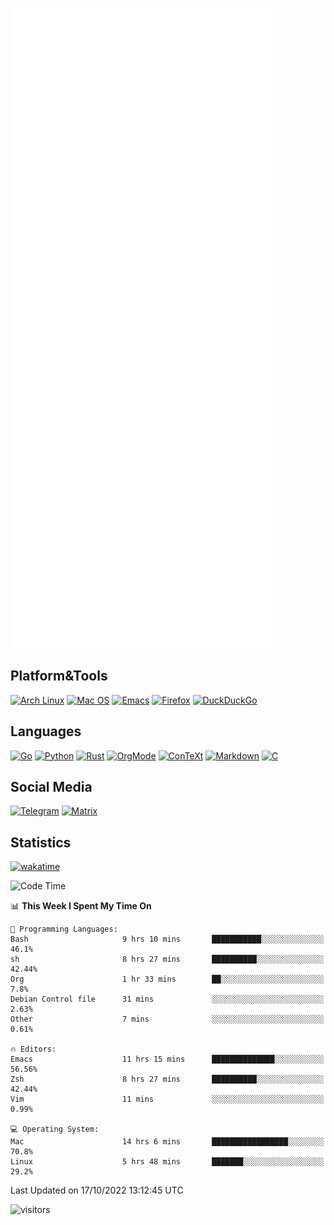 ![Metrics](https://github.com/SteamedFish/SteamedFish/blob/master/github-metrics.svg)

## Platform&Tools

[![Arch Linux](https://img.shields.io/badge/ArchLinux-1793D1?logo=arch-linux&logoColor=fff&style=flat-square)](https://archlinux.org/)
[![Mac OS](https://img.shields.io/badge/MacOS-000000?style=flat-square&logo=macos&logoColor=F0F0F0)](https://www.apple.com/macos/)
[![Emacs](https://img.shields.io/badge/Emacs-%237F5AB6.svg?&style=flat-square&logo=gnu-emacs&logoColor=white)](https://www.gnu.org/software/emacs/)
[![Firefox](https://img.shields.io/badge/Firefox-FF7139?style=flat-square&logo=Firefox-Browser&logoColor=white)](https://firefox.com/)
[![DuckDuckGo](https://img.shields.io/badge/DuckDuckGo-DE5833?style=flat-square&logo=DuckDuckGo&logoColor=white)](https://duckduckgo.com/)

## Languages

[![Go](https://img.shields.io/badge/Golang-%2300ADD8.svg?style=flat-square&logo=go&logoColor=white)](https://golang.org/)
[![Python](https://img.shields.io/badge/Python-3670A0?style=flat-square&logo=python&logoColor=ffdd54)](https://www.python.org/)
[![Rust](https://img.shields.io/badge/Rust-%23000000.svg?style=flat-square&logo=rust&logoColor=white)](https://www.rust-lang.org/)
[![OrgMode](https://img.shields.io/badge/OrgMode-%23000000.svg?style=flat-square&logo=org&logoColor=white)](https://orgmode.org/)
[![ConTeXt](https://img.shields.io/badge/ConTeXt-%23008080.svg?style=flat-square&logo=latex&logoColor=white)](https://contextgarden.net/)
[![Markdown](https://img.shields.io/badge/MarkDown-%23000000.svg?style=flat-square&logo=markdown&logoColor=white)](https://daringfireball.net/projects/markdown/)
[![C](https://img.shields.io/badge/C-%2300599C.svg?style=flat-square&logo=c&logoColor=white)](https://www.iso.org/standard/74528.html)

## Social Media
[![Telegram](https://img.shields.io/badge/SteamedFish-2CA5E0?style=social&logo=telegram&logoColor=white)](https://t.me/SteamedFish)
[![Matrix](https://img.shields.io/badge/SteamedFish-2CA5E0?style=social&logo=matrix&logoColor=black)](https://matrix.to/#/@i:steamedfish.org)

## Statistics
[![wakatime](https://wakatime.com/badge/user/168280d6-fcf2-4b4f-ad3a-dc4612f35b38.svg)](https://wakatime.com/@168280d6-fcf2-4b4f-ad3a-dc4612f35b38)

<!--START_SECTION:waka-->
![Code Time](http://img.shields.io/badge/Code%20Time-2%2C072%20hrs%2040%20mins-blue)

📊 **This Week I Spent My Time On** 

```text
💬 Programming Languages: 
Bash                     9 hrs 10 mins       ███████████░░░░░░░░░░░░░░   46.1% 
sh                       8 hrs 27 mins       ██████████░░░░░░░░░░░░░░░   42.44% 
Org                      1 hr 33 mins        ██░░░░░░░░░░░░░░░░░░░░░░░   7.8% 
Debian Control file      31 mins             ░░░░░░░░░░░░░░░░░░░░░░░░░   2.63% 
Other                    7 mins              ░░░░░░░░░░░░░░░░░░░░░░░░░   0.61%

🔥 Editors: 
Emacs                    11 hrs 15 mins      ██████████████░░░░░░░░░░░   56.56% 
Zsh                      8 hrs 27 mins       ██████████░░░░░░░░░░░░░░░   42.44% 
Vim                      11 mins             ░░░░░░░░░░░░░░░░░░░░░░░░░   0.99%

💻 Operating System: 
Mac                      14 hrs 6 mins       █████████████████░░░░░░░░   70.8% 
Linux                    5 hrs 48 mins       ███████░░░░░░░░░░░░░░░░░░   29.2%

```


 Last Updated on 17/10/2022 13:12:45 UTC
<!--END_SECTION:waka-->

![visitors](https://visitor-badge.laobi.icu/badge?page_id=SteamedFish.SteamedFish)
